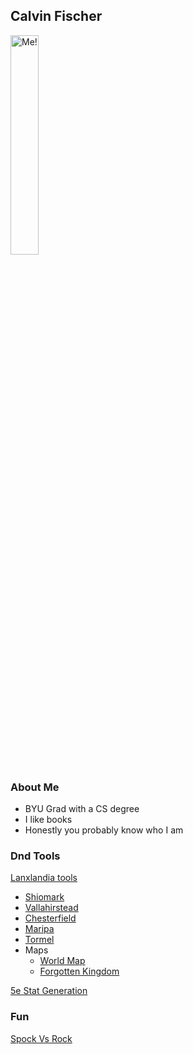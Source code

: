

## Calvin Fischer

<img src="https://calvinlf.github.io/docs/DSC_3016.jpg"  width="30%" height="30%" alt="Me!">

### About Me
- BYU Grad with a CS degree
- I like books
- Honestly you probably know who I am

### Dnd Tools

[Lanxlandia tools](https://calvinlf.github.io/DndTools/lanxlandia)

 - [Shiomark](https://calvinlf.github.io/DndTools/shiomark)
 - [Vallahirstead](https://calvinlf.github.io/DndTools/vallahirstead)
 - [Chesterfield](https://calvinlf.github.io/DndTools/chesterfield)
 - [Maripa](https://calvinlf.github.io/DndTools/maripa)
 - [Tormel](https://calvinlf.github.io/DndTools/tormel)
 - Maps
   - [World Map](https://calvinlf.github.io/DndTools/ForgottenKingdom)
   - [Forgotten Kingdom](https://calvinlf.github.io/DndTools/ForgottenKingdom)

[5e Stat Generation](https://calvinlf.github.io/DndTools/stat_gen)

### Fun
[Spock Vs Rock](https://calvinlf.github.io/SvR/play.html)
